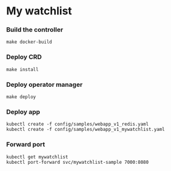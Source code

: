 # My watchlist

### Build the controller

```
make docker-build
```

### Deploy CRD

```
make install
```

### Deploy operator manager

```
make deploy
```

### Deploy app

```
kubectl create -f config/samples/webapp_v1_redis.yaml
kubectl create -f config/samples/webapp_v1_mywatchlist.yaml
```

### Forward port

```
kubectl get mywatchlist
kubectl port-forward svc/mywatchlist-sample 7000:8080
```
